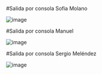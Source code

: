 #Salida por consola Sofia Molano

![image](https://github.com/user-attachments/assets/1841e97d-583c-4de2-bdbf-55aad3b5dd88)

#Salida por consola Manuel

![image](https://github.com/user-attachments/assets/69a70ef4-31e7-4a1b-a942-29c787cf6d90)

#Salida por consola Sergio Meléndez

![image](https://github.com/user-attachments/assets/19f314fe-abda-4f0b-abed-55742900a1c3)

